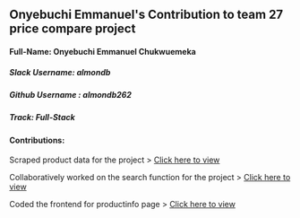 ## Onyebuchi Emmanuel's Contribution to team 27 price compare project

#### Full-Name: Onyebuchi Emmanuel Chukwuemeka

##### Slack Username: almondb
##### Github Username : almondb262
##### Track: Full-Stack
#### Contributions:

Scraped product data for the project >  [Click here to view ](https://github.com/zuri-training/price_compare_team_27/tree/main/price_compare_app/scrape)

Collaboratively worked on the search function for the project >  [Click here to view ](https://github.com/almondb262/price_compare_team_27/blob/main/price_compare_app/templates/price_compare_app/search.html)

Coded the frontend for productinfo page > [Click here to view ](https://github.com/almondb262/price_compare_team_27/blob/main/price_compare_app/templates/price_compare_app/productinfo.html)

